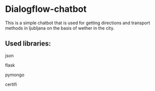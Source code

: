# Dialogflow-chatbot
This is a simple chatbot that is used for getting directions and transport methods in ljubljana on the basis of wether in the city.

## Used libraries:
  json
  
  flask
  
  pymongo
  
  certifi
  
